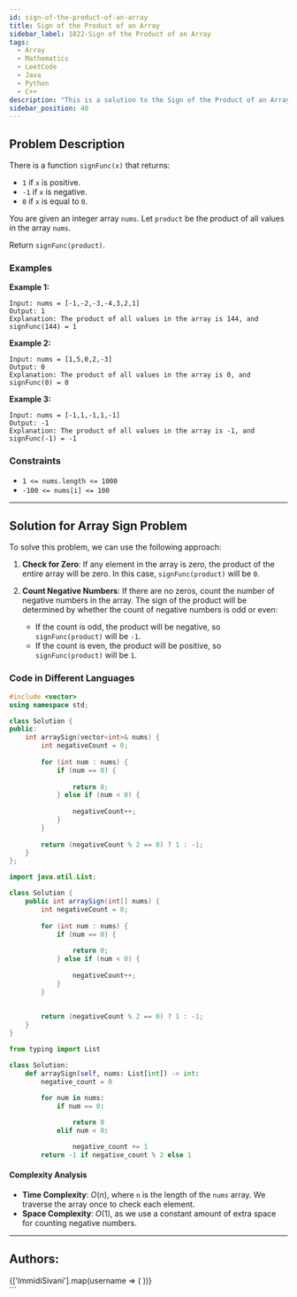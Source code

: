 ```yaml
---
id: sign-of-the-product-of-an-array
title: Sign of the Product of an Array
sidebar_label: 1822-Sign of the Product of an Array
tags:
  - Array
  - Mathematics
  - LeetCode
  - Java
  - Python
  - C++
description: "This is a solution to the Sign of the Product of an Array problem on LeetCode."
sidebar_position: 40
---
```


## Problem Description

There is a function `signFunc(x)` that returns:

- `1` if `x` is positive.
- `-1` if `x` is negative.
- `0` if `x` is equal to `0`.

You are given an integer array `nums`. Let `product` be the product of all values in the array `nums`.

Return `signFunc(product)`.

### Examples

**Example 1:**

```
Input: nums = [-1,-2,-3,-4,3,2,1]
Output: 1
Explanation: The product of all values in the array is 144, and signFunc(144) = 1
```

**Example 2:**

```
Input: nums = [1,5,0,2,-3]
Output: 0
Explanation: The product of all values in the array is 0, and signFunc(0) = 0
```

**Example 3:**

```
Input: nums = [-1,1,-1,1,-1]
Output: -1
Explanation: The product of all values in the array is -1, and signFunc(-1) = -1
```

### Constraints

- `1 <= nums.length <= 1000`
- `-100 <= nums[i] <= 100`

---

## Solution for Array Sign Problem

To solve this problem, we can use the following approach:

1. **Check for Zero**: If any element in the array is zero, the product of the entire array will be zero. In this case, `signFunc(product)` will be `0`.

2. **Count Negative Numbers**: If there are no zeros, count the number of negative numbers in the array. The sign of the product will be determined by whether the count of negative numbers is odd or even:
   - If the count is odd, the product will be negative, so `signFunc(product)` will be `-1`.
   - If the count is even, the product will be positive, so `signFunc(product)` will be `1`.

### Code in Different Languages

<Tabs>
<TabItem value="C++" label="C++" default>
<SolutionAuthor name="@ImmidiSivani"/>

```cpp
#include <vector>
using namespace std;

class Solution {
public:
    int arraySign(vector<int>& nums) {
        int negativeCount = 0;
        
        for (int num : nums) {
            if (num == 0) {
                
                return 0;
            } else if (num < 0) {
                
                negativeCount++;
            }
        }
        
        return (negativeCount % 2 == 0) ? 1 : -1;
    }
};
```

</TabItem>
<TabItem value="Java" label="Java">
<SolutionAuthor name="@ImmidiSivani"/>

```java
import java.util.List;

class Solution {
    public int arraySign(int[] nums) {
        int negativeCount = 0;
        
        for (int num : nums) {
            if (num == 0) {
        
                return 0;
            } else if (num < 0) {
                
                negativeCount++;
            }
        }
        
        
        return (negativeCount % 2 == 0) ? 1 : -1;
    }
}
```

</TabItem>
<TabItem value="Python" label="Python">
<SolutionAuthor name="@ImmidiSivani"/>

```python
from typing import List

class Solution:
    def arraySign(self, nums: List[int]) -> int:
        negative_count = 0
        
        for num in nums:
            if num == 0:

                return 0
            elif num < 0:

                negative_count += 1
        return -1 if negative_count % 2 else 1
```

</TabItem>
</Tabs>

#### Complexity Analysis

- **Time Complexity**: $O(n)$, where `n` is the length of the `nums` array. We traverse the array once to check each element.
- **Space Complexity**: $O(1)$, as we use a constant amount of extra space for counting negative numbers.

---

<h2>Authors:</h2>

<div style={{display: 'flex', flexWrap: 'wrap', justifyContent: 'space-between', gap: '10px'}}>
{['ImmidiSivani'].map(username => (
 <Author key={username} username={username} />
))}
</div>
```
